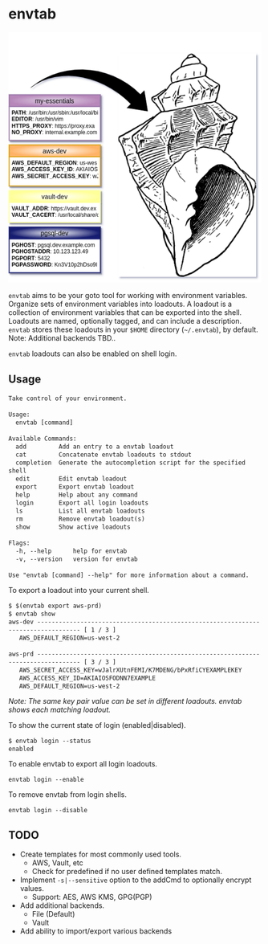 # envtab

![diagram](diagram.png "Take control of your environment")

`envtab` aims to be your goto tool for working with environment variables. Organize sets of environment variables into loadouts. A loadout is a collection of environment variables that can be exported into the shell. Loadouts are named, optionally tagged, and can include a description. `envtab` stores these loadouts in your `$HOME` directory (`~/.envtab`), by default. Note: Additional backends TBD..

`envtab` loadouts can also be enabled on shell login.

## Usage

```shell
Take control of your environment.

Usage:
  envtab [command]

Available Commands:
  add         Add an entry to a envtab loadout
  cat         Concatenate envtab loadouts to stdout
  completion  Generate the autocompletion script for the specified shell
  edit        Edit envtab loadout
  export      Export envtab loadout
  help        Help about any command
  login       Export all login loadouts
  ls          List all envtab loadouts
  rm          Remove envtab loadout(s)
  show        Show active loadouts

Flags:
  -h, --help      help for envtab
  -v, --version   version for envtab

Use "envtab [command] --help" for more information about a command.
```

To export a loadout into your current shell.

```shell
$ $(envtab export aws-prd)
$ envtab show
aws-dev ---------------------------------------------------------------------------------- [ 1 / 3 ]
   AWS_DEFAULT_REGION=us-west-2

aws-prd ---------------------------------------------------------------------------------- [ 3 / 3 ]
   AWS_SECRET_ACCESS_KEY=wJalrXUtnFEMI/K7MDENG/bPxRfiCYEXAMPLEKEY
   AWS_ACCESS_KEY_ID=AKIAIOSFODNN7EXAMPLE
   AWS_DEFAULT_REGION=us-west-2

```

*Note: The same key pair value can be set in different loadouts. envtab shows each matching loadout.*

To show the current state of login (enabled|disabled).

```shell
$ envtab login --status
enabled
```

To enable envtab to export all login loadouts.

```shell
envtab login --enable
```

To remove envtab from login shells.

```shell
envtab login --disable
```

## TODO

- Create templates for most commonly used tools.
  - AWS, Vault, etc
  - Check for predefined if no user defined templates match.
- Implement `-s|--sensitive` option to the addCmd to optionally encrypt values.
  - Support: AES, AWS KMS, GPG(PGP)
- Add additional backends.
  - File (Default)
  - Vault
- Add ability to import/export various backends

